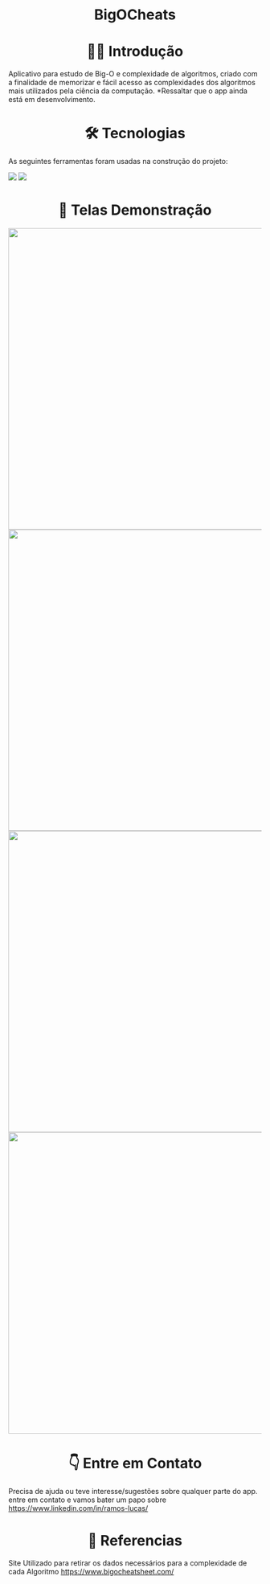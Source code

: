 <h1 align="center"> BigOCheats </h1>

<!--Versions-->

<h1 align="center"> 👩‍💻 Introdução </h1>
Aplicativo para estudo de Big-O e complexidade de algoritmos, criado com a finalidade de memorizar e fácil acesso as complexidades dos algoritmos mais utilizados pela ciência da computação. *Ressaltar que o app ainda está em desenvolvimento.

<h1 align="center"> 🛠 Tecnologias </h1>

<p> As seguintes ferramentas foram usadas na construção do projeto: </p>
<div class="row">
  <img src="https://img.shields.io/badge/Dart-v.2.16.2-blue"/>
  <img src="https://img.shields.io/badge/Flutter-v.2.10.4-green"/>
</div>


<h1 align="center"> 🦾 Telas Demonstração </h1>
<div align="center">
  <img height="600em" src="https://user-images.githubusercontent.com/58201578/168444684-2b5562ea-cc9d-477b-9dea-50fac817f13e.png"/>
  <img height="600em" src="https://user-images.githubusercontent.com/58201578/168444689-080abf91-bf8a-49dc-82c7-f3a09aa53c9e.png"/>
  <br/>
  <img height="600em" src="https://user-images.githubusercontent.com/58201578/168444693-f7f4bca3-8e15-4cb8-8485-1eafe1ab4c2c.png"/>
  <img height="600em" src="https://user-images.githubusercontent.com/58201578/168444694-ccb8d7aa-ae10-47e0-a666-ac87c36e9012.png"/>
  <br/>
</div>

<h1 align="center"> 👇 Entre em Contato </h1>

Precisa de ajuda ou teve interesse/sugestões sobre qualquer  parte do app. entre em contato e vamos bater um papo sobre
https://www.linkedin.com/in/ramos-lucas/

<h1 align="center"> 🤝 Referencias </h1>

Site Utilizado para retirar os dados necessários para a complexidade de cada Algoritmo
https://www.bigocheatsheet.com/
